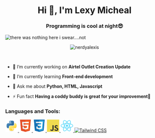 


<h1 align="center">Hi 👋, I'm Lexy Micheal</h1>
<h3 align="center">Programming is cool at night😎</h3>
 <img align='center' width='500px' src="https://gifdb.com/images/high/coding-function-repeat-eat-sleep-7zxwkklr847mhchm.gif" alt="there was nothing here i swear....not" />


 
<p align="center"> <img src="https://komarev.com/ghpvc/?username=nerdyalexis&label=Profile%20views&color=0e75b6&style=flat" alt="nerdyalexis" /> </p>



<p align="left"> <a href="https://twitter.com/" target="blank"><img src="https://img.shields.io/twitter/follow/?logo=twitter&style=for-the-badge" alt="" /></a> </p>

- 🔭 I’m currently working on **Airtel Outlet Creation Update**

- 🌱 I’m currently learning **Front-end development**

- 💬 Ask me about **Python, HTML, Javascript**

- ⚡ Fun fact **Having a coddy buddy is great for your improvement🤩**

<p align="left">
</p>

<h3 align="left">Languages and Tools:</h3>
<p align="left"> 
<a href="https://www.python.org" target="_blank" rel="noreferrer"> 
  <img src="https://raw.githubusercontent.com/devicons/devicon/master/icons/python/python-original.svg" alt="Python" width="40" height="40"/> 
</a> 
<a href="https://developer.mozilla.org/en-US/docs/Web/HTML" target="_blank" rel="noreferrer"> 
  <img src="https://raw.githubusercontent.com/devicons/devicon/master/icons/html5/html5-original.svg" alt="HTML" width="40" height="40"/> 
</a> 
<a href="https://developer.mozilla.org/en-US/docs/Web/CSS" target="_blank" rel="noreferrer"> 
  <img src="https://raw.githubusercontent.com/devicons/devicon/master/icons/css3/css3-original.svg" alt="CSS" width="40" height="40"/> 
</a>
 <a href="https://developer.mozilla.org/en-US/docs/Web/JavaScript" target="_blank" rel="noreferrer"> 
  <img src="https://raw.githubusercontent.com/devicons/devicon/master/icons/javascript/javascript-original.svg" alt="JavaScript" width="40" height="40"/> 
</a>
 <a href="https://reactjs.org" target="_blank" rel="noreferrer"> 
  <img src="https://raw.githubusercontent.com/devicons/devicon/master/icons/react/react-original.svg" alt="React" width="40" height="40"/> 
</a> 
<a href="https://tailwindcss.com" target="_blank" rel="noreferrer"> 
  <img src="https://raw.github.com/devicons/devicon/blob/master/icons/tailwindcss/tailwindcss-original.svg" alt="Tailwind CSS" width="40" height="40"/> 
</a> 

</p>



